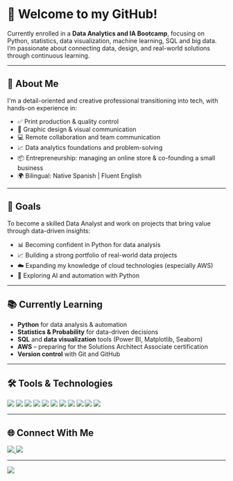# 👋 Welcome to my GitHub!

Currently enrolled in a **Data Analytics and IA Bootcamp**, focusing on Python, statistics, data visualization, machine learning, SQL and big data.  
I’m passionate about connecting data, design, and real-world solutions through continuous learning.

---

## 🧠 About Me

I'm a detail-oriented and creative professional transitioning into tech, with hands-on experience in:

- ✅ Print production & quality control  
- 🎨 Graphic design & visual communication  
- 💻 Remote collaboration and team communication  
- 📈 Data analytics foundations and problem-solving  
- 📦 Entrepreneurship: managing an online store & co-founding a small business  
- 🌍 Bilingual: Native Spanish | Fluent English

---

## 🎯 Goals

To become a skilled Data Analyst and work on projects that bring value through data-driven insights:

- 📊 Becoming confident in Python for data analysis  
- 📈 Building a strong portfolio of real-world data projects  
- ☁️ Expanding my knowledge of cloud technologies (especially AWS)  
- 🤖 Exploring AI and automation with Python  

---

## 📚 Currently Learning

- **Python** for data analysis & automation  
- **Statistics & Probability** for data-driven decisions  
- **SQL** and **data visualization** tools (Power BI, Matplotlib, Seaborn)  
- **AWS** – preparing for the Solutions Architect Associate certification  
- **Version control** with Git and GitHub  

---

## 🛠️ Tools & Technologies

<p align="left">
  <img src="https://img.shields.io/badge/Python-3776AB?style=for-the-badge&logo=python&logoColor=white"/>
  <img src="https://img.shields.io/badge/Pandas-150458?style=for-the-badge&logo=pandas&logoColor=white"/>
  <img src="https://img.shields.io/badge/Numpy-013243?style=for-the-badge&logo=numpy&logoColor=white"/>
  <img src="https://img.shields.io/badge/Matplotlib-11557C?style=for-the-badge&logo=matplotlib&logoColor=white"/>
  <img src="https://img.shields.io/badge/Seaborn-00CED1?style=for-the-badge&logo=python&logoColor=white"/>
  <img src="https://img.shields.io/badge/PowerBI-F2C811?style=for-the-badge&logo=powerbi&logoColor=black"/>
  <img src="https://img.shields.io/badge/VSCode-007ACC?style=for-the-badge&logo=visual-studio-code&logoColor=white"/>
  <img src="https://img.shields.io/badge/Git-F05032?style=for-the-badge&logo=git&logoColor=white"/>
  <img src="https://img.shields.io/badge/GitHub-181717?style=for-the-badge&logo=github&logoColor=white"/>
  <img src="https://img.shields.io/badge/Linux-FCC624?style=for-the-badge&logo=linux&logoColor=black"/>
  <img src="https://img.shields.io/badge/AWS-FF9900?style=for-the-badge&logo=amazon-aws&logoColor=white"/>
</p>

---

## 🌐 Connect With Me

<p>
  <a href="https://www.linkedin.com/in/patricia-jaquez" target="_blank">
    <img src="https://img.shields.io/badge/LinkedIn-0A66C2?style=for-the-badge&logo=linkedin&logoColor=white"/>
  </a>
  <a href="https://github.com/patriciajaquez" target="_blank">
    <img src="https://img.shields.io/badge/GitHub-181717?style=for-the-badge&logo=github&logoColor=white"/>
  </a>
</p>

---

[![](https://visitcount.itsvg.in/api?id=patriciajaquez&icon=0&color=6A5ACD)](https://visitcount.itsvg.in)
